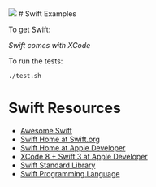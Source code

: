 <img src="https://raw.githubusercontent.com/rtoal/polyglot/master/resources/swift-logo-64.png">
# Swift Examples

To get Swift:

_Swift comes with XCode_

To run the tests:

```
./test.sh
```

# Swift Resources

* [Awesome Swift](https://github.com/matteocrippa/awesome-swift)
* [Swift Home at Swift.org](https://swift.org/)
* [Swift Home at Apple Developer](https://developer.apple.com/swift/)
* [XCode 8 + Swift 3 at Apple Developer](https://developer.apple.com/swift/resources/)
* [Swift Standard Library](https://developer.apple.com/reference/swift)
* [Swift Programming Language](https://developer.apple.com/library/prerelease/content/documentation/Swift/Conceptual/Swift_Programming_Language/)
